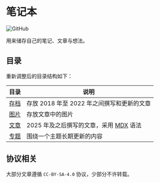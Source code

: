 # 笔记本

![GitHub](https://img.shields.io/github/license/Lifeni/notebook)

用来储存自己的笔记、文章与想法。

## 目录

重新调整后的目录结构如下：

| 目录            | 说明                                                         |
| --------------- | ------------------------------------------------------------ |
| [存档](./存档/) | 存放 2018 年至 2022 年之间撰写和更新的文章                   |
| [图片](./图片/) | 存放文章中的图片                                             |
| [文章](./文章/) | 2025 年及之后撰写的文章，采用 [MDX](https://mdxjs.com/) 语法 |
| [专题](./专题/) | 围绕一个主题长期更新的内容                                   |

## 协议相关

大部分文章遵循 `CC-BY-SA-4.0` 协议，少部分不许转载。
